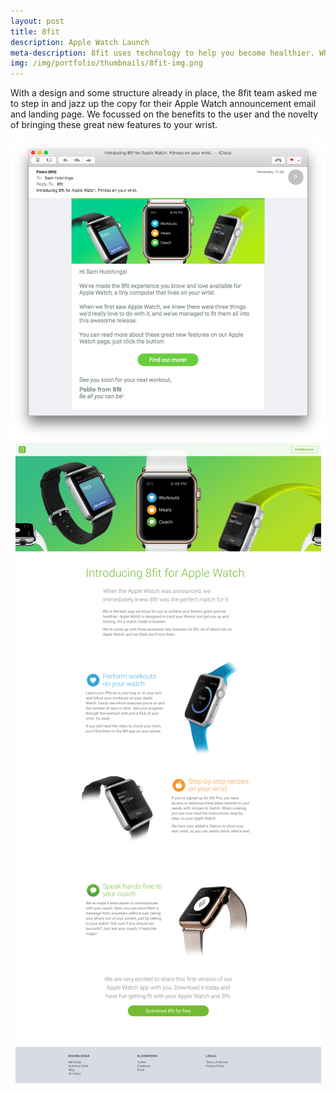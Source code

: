 ```yaml
---
layout: post
title: 8fit
description: Apple Watch Launch
meta-description: 8fit uses technology to help you become healthier. When it cams to explaining their new app, they came to me.
img: /img/portfolio/thumbnails/8fit-img.png
---
```


With a design and some structure already in place, the 8fit team asked me to step in and jazz up the copy for their Apple Watch announcement email and landing page. We focussed on the benefits to the user and the novelty of bringing these great new features to your wrist.

<center><img src="/img/portfolio/8fit-email-screenshot.png"></center>

<center><img src="/img/portfolio/8fit-site-screenshot.png"></center>
 